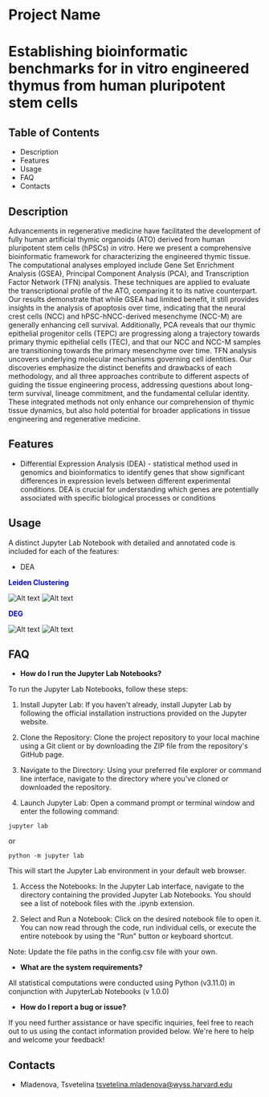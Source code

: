 # Project Name

# **Establishing bioinformatic benchmarks for in vitro engineered thymus from human pluripotent stem cells**

## Table of Contents
- Description
- Features
- Usage
- FAQ
- Contacts

## Description
Advancements in regenerative medicine have facilitated the development of fully human artificial thymic organoids (ATO) derived from human pluripotent stem cells (hPSCs) *in vitro*. Here we present a comprehensive bioinformatic framework for characterizing the engineered thymic tissue. The computational analyses employed include Gene Set Enrichment Analysis (GSEA), Principal Component Analysis (PCA), and Transcription Factor Network (TFN) analysis. These techniques are applied to evaluate the transcriptional profile of the ATO, comparing it to its native counterpart. Our results demonstrate that while GSEA had limited benefit, it still provides insights in the analysis of apoptosis over time, indicating that the neural crest cells (NCC) and hPSC-hNCC-derived mesenchyme (NCC-M) are generally enhancing cell survival. Additionally, PCA reveals that our thymic epithelial progenitor cells (TEPC) are progressing along a trajectory towards primary thymic epithelial cells (TEC), and that our NCC and NCC-M samples are transitioning towards the primary mesenchyme over time. TFN analysis uncovers underlying molecular mechanisms governing cell identities. Our discoveries emphasize the distinct benefits and drawbacks of each methodology, and all three approaches contribute to different aspects of guiding the tissue engineering process, addressing questions about long-term survival, lineage commitment, and the fundamental cellular identity. These integrated methods not only enhance our comprehension of thymic tissue dynamics, but also hold potential for broader applications in tissue engineering and regenerative medicine.

## Features
- Differential Expression Analysis (DEA) - statistical method used in genomics and bioinformatics to identify genes that show significant differences in expression levels between different experimental conditions. DEA is crucial for understanding which genes are potentially associated with specific biological processes or conditions

## Usage
A distinct Jupyter Lab Notebook with detailed and annotated code is included for each of the features:

- DEA  

<span style="color: blue;"><strong>Leiden Clustering</strong></span>

![Alt text](image-1.png)
![Alt text](image.png)

<span style="color: blue;"><strong>DEG</strong></span>  

![Alt text](image-2.png)
![Alt text](image-3.png)

## FAQ
- **How do I run the Jupyter Lab Notebooks?**  

To run the Jupyter Lab Notebooks, follow these steps:  

1. Install Jupyter Lab: If you haven't already, install Jupyter Lab by following the official installation instructions provided on the Jupyter website.

2. Clone the Repository: Clone the project repository to your local machine using a Git client or by downloading the ZIP file from the repository's GitHub page.

3. Navigate to the Directory: Using your preferred file explorer or command line interface, navigate to the directory where you've cloned or downloaded the repository.

4. Launch Jupyter Lab: Open a command prompt or terminal window and enter the following command:
```
jupyter lab
```
or
```
python -m jupyter lab
```
This will start the Jupyter Lab environment in your default web browser.

1. Access the Notebooks: In the Jupyter Lab interface, navigate to the directory containing the provided Jupyter Lab Notebooks. You should see a list of notebook files with the .ipynb extension.

2. Select and Run a Notebook: Click on the desired notebook file to open it. You can now read through the code, run individual cells, or execute the entire notebook by using the "Run" button or keyboard shortcut.

Note: Update the file paths in the config.csv file with your own.

- **What are the system requirements?**

All statistical computations were conducted using Python (v3.11.0) in conjunction with JupyterLab Notebooks (v 1.0.0)

- **How do I report a bug or issue?**

If you need further assistance or have specific inquiries, feel free to reach out to us using the contact information provided below. We're here to help and welcome your feedback!

## Contacts
- Mladenova, Tsvetelina <tsvetelina.mladenova@wyss.harvard.edu>